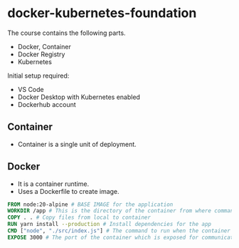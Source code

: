 # docker-kubernetes-foundation

The course contains the following parts.
- Docker, Container
- Docker Registry
- Kubernetes

Initial setup required:
- VS Code
- Docker Desktop with Kubernetes enabled
- Dockerhub account

## Container
- Container is a single unit of deployment.
## Docker
- It is a container runtime.
- Uses a Dockerfile to create image.

```Dockerfile
FROM node:20-alpine # BASE IMAGE for the application
WORKDIR /app # This is the directory of the container from where commands are run
COPY . . # Copy files from local to container
RUN yarn install --production # Install dependencies for the app
CMD ["node", "./src/index.js"] # The command to run when the container starts
EXPOSE 3000 # The port of the container which is exposed for communication
```
